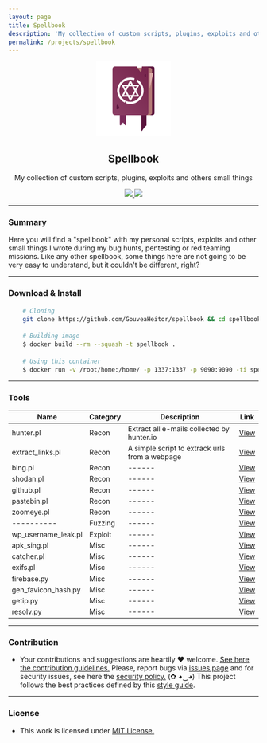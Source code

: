 ```yaml
---
layout: page
title: Spellbook
description: 'My collection of custom scripts, plugins, exploits and others small things'
permalink: /projects/spellbook
---
```


<p align="center">
  <img src="/images/projects/spellbook/logo.png" width="150px" height="150px">
  <h2 align="center">Spellbook</h2>
  <p align="center">My collection of custom scripts, plugins, exploits and others small things</p>
  <p align="center">
    <a href="https://github.com/GouveaHeitor/spellbook/blob/master/LICENSE.md">
      <img src="https://img.shields.io/badge/license-MIT-blue.svg">
    </a>
    <a href="https://github.com/GouveaHeitor/spellbook/releases">
      <img src="https://img.shields.io/badge/version-0.2-blue.svg">
    </a>
  </p>
</p>

---

### Summary

Here you will find a "spellbook" with my personal scripts, exploits and other small things I wrote during my bug hunts, pentesting or red teaming missions. Like any other spellbook, some things here are not going to be very easy to understand, but it couldn't be different, right?

---

### Download & Install

```bash 
    # Cloning
    git clone https://github.com/GouveaHeitor/spellbook && cd spellbook
    
    # Building image
    $ docker build --rm --squash -t spellbook .

    # Using this container
    $ docker run -v /root/home:/home/ -p 1337:1337 -p 9090:9090 -ti spellbook /bin/bash
```

---

### Tools

  Name | Category | Description | Link
  ---- | ---- | ---- | ----
  hunter.pl | Recon | Extract all e-mails collected by hunter.io | [View](https://github.com/GouveaHeitor/spellbook/blob/master/recon/hunter.pl)
  extract_links.pl | Recon | A simple script to extrack urls from a webpage | [View](https://github.com/GouveaHeitor/spellbook/blob/master/recon/extract_links.pl)
  bing.pl | Recon | ------ | [View](https://github.com/GouveaHeitor/spellbook/blob/master/recon/bing.pl)
  shodan.pl | Recon | ------ | [View](https://github.com/GouveaHeitor/spellbook/blob/master/recon/shodan.pl)
  github.pl | Recon | ------ | [View](https://github.com/GouveaHeitor/spellbook/blob/master/recon/github.pl)
  pastebin.pl | Recon | ------ | [View](https://github.com/GouveaHeitor/spellbook/blob/master/recon/pastebin.pl)
  zoomeye.pl | Recon | ------ | [View](https://github.com/GouveaHeitor/spellbook/blob/master/recon/zoomeye.pl)
  ---------- | Fuzzing | ------ | [View](https://github.com/GouveaHeitor/spellbook/blob/master/fuzzing/---.pl)
  wp_username_leak.pl | Exploit | ------ | [View](https://github.com/GouveaHeitor/spellbook/blob/master/exploits/wp_username_leak.pl)
  apk_sing.pl | Misc | ------ | [View](https://github.com/GouveaHeitor/spellbook/blob/master/misc/apk_sing.pl)
  catcher.pl | Misc | ------ | [View](https://github.com/GouveaHeitor/spellbook/blob/master/misc/catcher.pl)
  exifs.pl | Misc | ------ | [View](https://github.com/GouveaHeitor/spellbook/blob/master/misc/exifs.pl)
  firebase.py | Misc | ------ | [View](https://github.com/GouveaHeitor/spellbook/blob/master/misc/firebase.py)
  gen_favicon_hash.py | Misc | ------ | [View](https://github.com/GouveaHeitor/spellbook/blob/master/misc/gen_favicon_hash.py)
  getip.py | Misc | ------ | [View](https://github.com/GouveaHeitor/spellbook/blob/master/misc/getip.py)
  resolv.py | Misc | ------ | [View](https://github.com/GouveaHeitor/spellbook/blob/master/misc/resolv.py)

---


### Contribution

- Your contributions and suggestions are heartily ♥ welcome. [See here the contribution guidelines.](https://github.com/GouveaHeitor/spellbook/blob/master/.github/CONTRIBUTING.md) Please, report bugs via [issues page](https://github.com/GouveaHeitor/spellbook/issues) and for security issues, see here the [security policy.](https://github.com/GouveaHeitor/spellbook/blob/master/SECURITY.md) (✿ ◕‿◕) This project follows the best practices defined by this [style guide](https://heitorgouvea.me/projects/perl-style-guide).

---
 
### License

- This work is licensed under [MIT License.](https://github.com/GouveaHeitor/spellbook/blob/master/LICENSE.md)